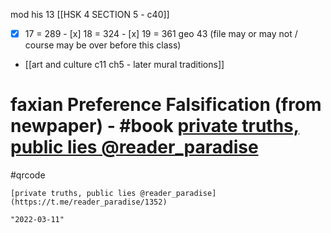 mod his 13
[[HSK 4 SECTION 5 - c40]]
- [x] 17 = 289 - [x] 18 = 324  - [x] 19 = 361
geo 43 (file may or may not / course may be over before this class)
- [[art and culture c11 ch5 - later mural traditions]]
# faxian Preference Falsification (from newpaper) - #book [private truths, public lies @reader_paradise](https://t.me/reader_paradise/1352)
#qrcode

```qrcode
[private truths, public lies @reader_paradise](https://t.me/reader_paradise/1352)
```

```query 2021-12-01 16:28
"2022-03-11"
```
